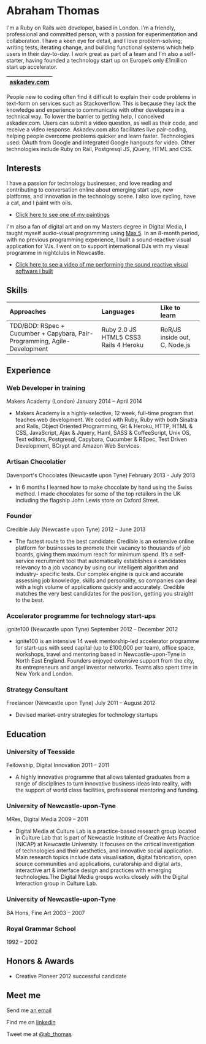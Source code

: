Abraham Thomas
=========

I'm a Ruby on Rails web developer, based in London. I’m a friendly, professional and committed person, with a passion for experimentation and collaboration. I have a keen eye for detail, and I love problem-solving; writing tests, iterating change, and building functional systems which help users in their day-to-day. I work great as part of a team and I’m also a self-starter, having founded a technology start up on Europe’s only £1million start up accelerator.


| [askadev.com] | 
|:------ |
People new to coding often find it difficult to explain their code problems in text-form on services such as Stackoverflow. This is because they lack the knowledge and experience to communicate with other developers in a technical way. To lower the barrier to getting help, I conceived askadev.com. Users can submit a video question, as well as their code, and receive a video response. Askadev.com also facilitates live pair-coding, helping people overcome problems quicker and learn faster. 
Technologies used: OAuth from Google and integrated Google hangouts for video. Other technologies include Ruby on Rail, Postgresql JS, jQuery, HTML and CSS.


Interests
---------
I have a passion for technology businesses, and love reading and contributing to conversation online about emerging start ups, new platforms, and innovation in the technology scene. I also love cycling, have a cat, and I paint with oils. 

- [Click here to see one of my paintings](http://i.imgur.com/ZenP5qr.jpg?1)

I'm also a fan of digital art and on my Masters degree in Digital Media, I taught myself audio-visual programming using [Max 5](http://cycling74.com/). In an 8-month period, with no previous programming experience, I built a sound-reactive visual application for VJs. I went on to support international DJs with my visual programme in nightclubs in Newcastle.

- [Click here to see a video of me performing the sound reactive visual software i built](http://vimeo.com/16087298)


Skills
------
| Approaches | Languages | Like to learn |
|:---------- |:---------| :------------- |
| TDD/BDD: RSpec + Cucumber + Capybara, Pair-Programming, Agile-Development | Ruby 2.0 JS HTML5 CSS3 Rails 4 Heroku | RoR/JS inside out, C, Node.js|

Experience
----------

### Web Developer in training
Makers Academy (London)
January 2014 – April 2014

- Makers Academy is a highly-selective, 12 week, full-time program that teaches web development. We coded with Ruby, Ruby with both Sinatra and Rails, Object Oriented Programming, Git & Heroku, HTTP, HTML & CSS, JavaScript, Ajax & Jquery, Haml, SASS & CoffeeScript, Unix OS, Text editors, Postgresql, Capybara, Cucumber & RSpec, Test Driven Development, BCrypt and Amazon Web Services.

### Artisan Chocolatier
Davenport's Chocolates (Newcastle upon Tyne)
February 2013 - July 2013

- In 6 months I learned how to make chocolate by hand using the Swiss method. I made chocolates for some of the top retailers in the UK including the flagship John Lewis store on Oxford Street.

### Founder
Credible July (Newcastle upon Tyne) 2012 – June 2013

- The fastest route to the best candidate: Credible is an extensive online platform for businesses to promote their vacancy to thousands of job boards, giving them maximum reach for minimum spend. It’s a self-service recruitment tool that automatically establishes a candidates relevancy to a job vacancy by using our intelligent algorithm and industry- specific tests. Our complex engine is quick and accurate assessing job knowledge, skills and personality, so companies can deal with a high volume of applications quickly and accurately. Credible matches the very best candidates for the position, getting you straight to the best.

### Accelerator programme for technology start-ups
ignite100 (Newcastle upon Tyne) September 2012 – December 2012

- ignite100 is an intensive 14 week mentorship-led accelerator programme for start-ups with seed capital (up to £100,000 per team), office space, workshops, travel and mentoring based in Newcastle-upon-Tyne in North East England. Founders enjoyed extensive support from the city, its entrepreneurs and angel investor networks. Teams also spent time in New York and London.

### Strategy Consultant
Freelancer (Newcastle upon Tyne) July 2011 – August 2012

- Devised market-entry strategies for technology startups


Education
---------

### University of Teesside
Fellowship, Digital Innovation
2011 – 2011

- A highly innovative programme that allows talented graduates from a range of disciplines to turn innovative business ideas into reality, with the support of world class facilities, professional mentoring and funding.

### University of Newcastle-upon-Tyne
MRes, Digital Media
2009 – 2011

- Digital Media at Culture Lab is a practice-based research group located in Culture Lab that is part of Newcastle Institute of Creative Arts Practice (NICAP) at Newcastle University. It focuses on the critical investigation of technologies and their aesthetics, and innovative social application. Main research topics include data visualisation, digital fabrication, open source communities and applications, curatorship and digital arts, interactive art & interface design and practices with emerging technologies.The Digital Media groups works closely with the Digital Interaction group in Culture Lab.


### University of Newcastle-upon-Tyne
BA Hons, Fine Art
2003 – 2007

### Royal Grammar School
1992 – 2002


Honors & Awards
-------
- Creative Pioneer 2012 successful candidate 


Meet me
-------
Send me [an email]

Find me on [linkedin]

Tweet me at [@ab_thomas]

  [an email]: mailto:dysruptmedia@gmail.com
  [Makers Academy]: http://www.makersacademy.com
  [linkedin]: http://www.linkedin.com/in/abrahamt1
  [@ab_thomas]: https://twitter.com/ab_thomas
  [askadev.com]: http://testing-noddy.herokuapp.com/
  
